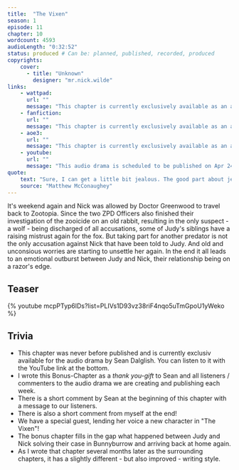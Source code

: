 ```yaml
---
title:  "The Vixen"
season: 1
episode: 11
chapter: 10
wordcount: 4593
audioLength: "0:32:52"
status: produced # Can be: planned, published, recorded, produced
copyrights:
    cover:
      - title: "Unknown"
        designer: "mr.nick.wilde"
links:
    - wattpad:
      url: ""
      message: "This chapter is currently exclusively available as an audio drama!"
    - fanfiction:
      url: ""
      message: "This chapter is currently exclusively available as an audio drama!"
    - aoe3:
      url: ""
      message: "This chapter is currently exclusively available as an audio drama!"
    - youtube:
      url: ""
      message: "This audio drama is scheduled to be published on Apr 24, 2017!"
quote:
    text: "Sure, I can get a little bit jealous. The good part about jealousy is that it comes from passion. It’s also the dangerous part and it’s an ugly emotion that hurts."
    source: "Matthew McConaughey"
---
```

It's weekend again and Nick was allowed by Doctor Greenwood to travel back to Zootopia. Since the two ZPD Officers also finished their investigation of the zooicide on an old rabbit, resulting in the only suspect - a wolf - being discharged of all accusations, some of Judy's siblings have a raising mistrust again for the fox. But taking part for another predator is not the only accusation against Nick that have been told to Judy. And old and unconsious worries are starting to unsettle her again. In the end it all leads to an emotional outburst between Judy and Nick, their relationship being on a razor's edge.

## Teaser

{% youtube mcpPTyp6lDs?list=PLIVs1D93vz38riF4nqo5uTmGpoU1yWeko %}

## Trivia
- This chapter was never before published and is currently exclusiv available for the audio drama by Sean Dalglish. You can listen to it with the YouTube link at the bottom.
- I wrote this Bonus-Chapter as a _thank you-gift_ to Sean and all listeners / commenters to the audio drama we are creating and publishing each week.
- There is a short comment by Sean at the beginning of this chapter with a message to our listeners.
- There is also a short comment from myself at the end!
- We have a special guest, lending her voice a new character in "The Vixen"!
- The bonus chapter fills in the gap what happened between Judy and Nick solving their case in Bunnyburrow and arriving back at home again.
- As I wrote that chapter several months later as the surrounding chapters, it has a slightly different - but also improved - writing style.